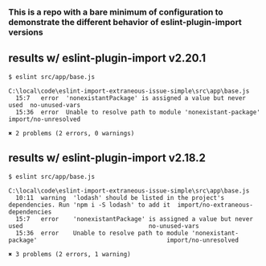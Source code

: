 ### This is a repo with a bare minimum of configuration to demonstrate the different behavior of eslint-plugin-import versions

## results w/ eslint-plugin-import v2.20.1
```
$ eslint src/app/base.js

C:\local\code\eslint-import-extraneous-issue-simple\src\app\base.js
  15:7   error  'nonexistantPackage' is assigned a value but never used  no-unused-vars
  15:36  error  Unable to resolve path to module 'nonexistant-package'   import/no-unresolved

✖ 2 problems (2 errors, 0 warnings)
```

## results w/ eslint-plugin-import v2.18.2
```
$ eslint src/app/base.js

C:\local\code\eslint-import-extraneous-issue-simple\src\app\base.js
  10:11  warning  'lodash' should be listed in the project's dependencies. Run 'npm i -S lodash' to add it  import/no-extraneous-dependencies
  15:7   error    'nonexistantPackage' is assigned a value but never used                                   no-unused-vars
  15:36  error    Unable to resolve path to module 'nonexistant-package'                                    import/no-unresolved

✖ 3 problems (2 errors, 1 warning)
```